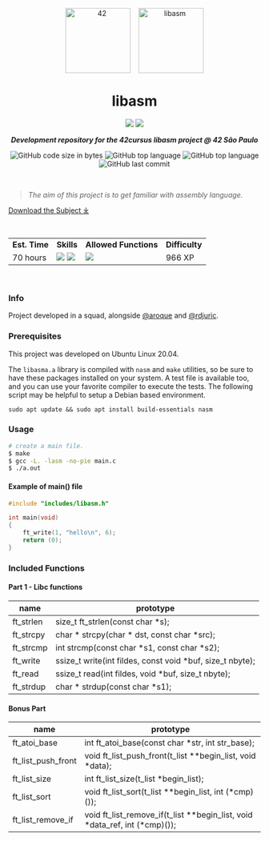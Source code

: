 <p align="center">
	<img width="130px;" src="https://game.42sp.org.br/static/assets/images/42_logo_black.svg" align="center" alt="42" />&nbsp;&nbsp;&nbsp;
	<img width="130px" src="https://game.42sp.org.br/static/assets/achievements/libasmm.png" align="center" alt="libasm" />
	<h1 align="center">libasm</h1>
</p>
<p align="center">
	<img src="https://img.shields.io/badge/Success-125/100_✓-gray.svg?colorA=61c265&colorB=4CAF50&style=for-the-badge">
	<img src="https://img.shields.io/badge/Linux-FCC624?style=for-the-badge&logo=linux&logoColor=black">
</p>

<p align="center">
	<b><i>Development repository for the 42cursus libasm project @ 42 São Paulo</i></b><br>
</p>

<p align="center">
	<img alt="GitHub code size in bytes" src="https://img.shields.io/github/languages/code-size/iwillenshofer/libasm?color=blueviolet" />
	<img alt="GitHub top language" src="https://img.shields.io/github/languages/top/iwillenshofer/libasm?color=blue" />
	<img alt="GitHub top language" src="https://img.shields.io/github/commit-activity/t/iwillenshofer/libasm?color=brightgreen" />
	<img alt="GitHub last commit" src="https://img.shields.io/github/last-commit/iwillenshofer/libasm?color=brightgreen" />
</p>
<br>

> _The aim of this project is to get familiar with assembly language._

[Download the Subject ⤓](en.subject.pdf)

<br>

<p align="center">
	<table>
		<tr>
			<td><b>Est. Time</b></td>
			<td><b>Skills</b></td>
			<td><b>Allowed Functions</b></td>
			<td><b>Difficulty</b></td>
		</tr>
		<tr>
			<td valign="top">70 hours</td>
			<td valign="top">
<img src="https://img.shields.io/badge/Imperative programming-555">
<img src="https://img.shields.io/badge/Rigor-555">
			</td>
			<td valign="top">
				<img src="https://img.shields.io/badge/malloc()-lightgrey">
			</td>
			<td valign="top"> 966 XP</td>
		</tr>
	</table>
</p>

<br>

### Info
Project developed in a squad, alongside [@aroque](https://www.github.com/AdrianWR) and [@rdjuric](https://github.com/rdjuric).

### Prerequisites

This project was developed on Ubuntu Linux 20.04.

The `libasma.a` library is compiled with `nasm` and `make` utilities, so be sure to have these packages installed on your system. A test file is available too, and you can use your favorite compiler to execute the tests. The following script may be helpful to setup a Debian based environment.

	sudo apt update && sudo apt install build-essentials nasm

### Usage
```bash
# create a main file.
$ make
$ gcc -L. -lasm -no-pie main.c 
$ ./a.out
```

#### Example of main() file
```c
#include "includes/libasm.h"

int	main(void)
{
	ft_write(1, "hello\n", 6);
	return (0);
}
```

### Included Functions
#### Part 1 - Libc functions

|name				|prototype																	|
|---				|---																		|
|	ft_strlen		|	size_t ft_strlen(const char *s);										|
|	ft_strcpy		|	char *	strcpy(char * dst, const char *src); 							|
|	ft_strcmp		|	int	strcmp(const char *s1, const char *s2);								|
|	ft_write		|	ssize_t	write(int fildes, const void *buf, size_t nbyte);				|
|	ft_read			|	ssize_t	read(int fildes, void *buf, size_t nbyte);						|
|	ft_strdup		|	char *	strdup(const char *s1);											|


#### Bonus Part
|name				|prototype																		|
|---				|---																			|
|ft_atoi_base		|int	ft_atoi_base(const char *str, int str_base);							|
|ft_list_push_front	|void	ft_list_push_front(t_list **begin_list, void *data);					|
|ft_list_size		|int	ft_list_size(t_list *begin_list);										|
|ft_list_sort		|void	ft_list_sort(t_list **begin_list, int (*cmp)());						|
|ft_list_remove_if	|void	ft_list_remove_if(t_list **begin_list, void *data_ref, int (*cmp)());	|
